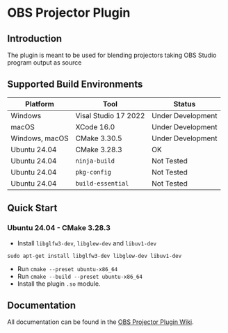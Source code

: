 # OBS Projector Plugin

## Introduction

The plugin is meant to be used for blending projectors taking OBS Studio program output as source

## Supported Build Environments

| Platform  | Tool   | Status    |
|-----------|--------| --------- |
| Windows   | Visal Studio 17 2022 | Under Development |
| macOS     | XCode 16.0 | Under Development |
| Windows, macOS  | CMake 3.30.5 | Under Development |
| Ubuntu 24.04 | CMake 3.28.3 | OK |
| Ubuntu 24.04 | `ninja-build` | Not Tested |
| Ubuntu 24.04 | `pkg-config` | Not Tested |
| Ubuntu 24.04 | `build-essential` | Not Tested |

## Quick Start

### Ubuntu 24.04 - CMake 3.28.3

- Install `libglfw3-dev`, `libglew-dev` and `libuv1-dev`

```
sudo apt-get install libglfw3-dev libglew-dev libuv1-dev
```

- Run `cmake --preset ubuntu-x86_64`
- Run `cmake --build --preset ubuntu-x86_64`
- Install the plugin `.so` module.

## Documentation

All documentation can be found in the [OBS Projector Plugin Wiki](https://github.com/julia-otran/obs-projector/wiki).
